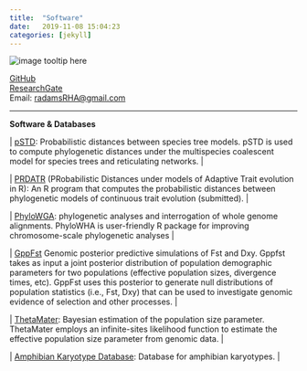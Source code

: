 ```yaml
---
title:  "Software"
date:   2019-11-08 15:04:23
categories: [jekyll]
---
```


![image tooltip here](images/Waterfall1.JPG)

[GitHub](https://github.com/radamsRHA )  
[ResearchGate](https://www.researchgate.net/profile/Richard_Adams34)  
Email: radamsRHA@gmail.com


------------------------------------------------------------------------------------------------------

__Software & Databases__


 | 
 [pSTD](https://github.com/radamsRHA/PSTDistanceR): Probabilistic distances between species tree models. pSTD is used to compute phylogenetic distances under the multispecies coalescent model for species trees and reticulating networks. |
 
 | 
 [PRDATR](https://github.com/radamsRHA/PRDATR) (PRobabilistic Distances under models of Adaptive Trait evolution in R): An R program that computes the probabilistic distances between phylogenetic models of continuous trait evolution (submitted). |

 | 
 [PhyloWGA](https://github.com/radamsRHA/PhyloWGA): phylogenetic analyses and interrogation of whole genome alignments. PhyloWHA is user-friendly R package for improving chromosome-scale phylogenetic analyses |

 | 
 [GppFst](https://github.com/radamsRHA/GppFst) Genomic posterior predictive simulations of Fst and Dxy. Gppfst takes as input a joint posterior distribution of population demographic parameters for two populations (effective population sizes, divergence times, etc). GppFst uses this posterior to generate null distributions of population statistics (i.e., Fst, Dxy) that can be used to investigate genomic evidence of selection and other processes.  |
 
 | 
 [ThetaMater](https://github.com/radamsRHA/ThetaMater): Bayesian estimation of the population size parameter. ThetaMater employs an infinite-sites likelihood function to estimate the effective population size parameter from genomic data. |

 | 
 [Amphibian Karyotype Database](https://evobir.shinyapps.io/AmphibianDB/): Database for amphibian karyotypes. | 




